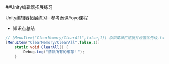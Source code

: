 ##Unity编辑器拓展练习  

Unity编辑器拓展练习--参考泰课Yoyo课程  
* 知识点总结     
```C#
// [MenuItem("ClearMemory/ClearAll",false,1)] 添加菜单栏拓展并设置优先级,false为显示面板，true为不显示面板
[MenuItem("ClearMemory/ClearAll",false,1)]
    static void ClearAll() {
        Debug.Log("清除所有的缓存！");
    }
```
